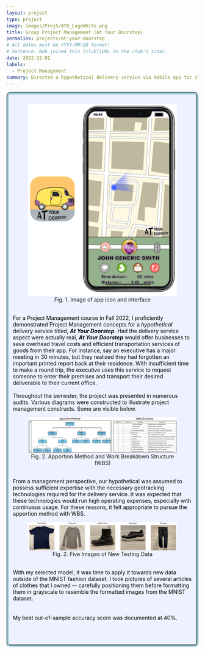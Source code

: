 ```yaml
---
layout: project
type: project
image: images/Proj5/AYD_LogoWhite.png
title: Group Project Management (At Your Doorstep)
permalink: projects/at-your-doorstep
# All dates must be YYYY-MM-DD format!
# Sentence: Bob joined this [club](URL to the club's site).
date: 2022-12-01
labels:
  - Project Management
summary: Directed a hypothetical delivery service via mobile app for class group project. Applied studied concepts towards planning and executing phases. Improved problem-solving skills and work etiquette for better management of group and project.
---
```

<div style="background-color:rgba(238, 241, 255, 1); padding: 10px; border: 7px groove; border-color: lightblue; border-radius: 10px;">
  <center><figure>
    <img class="ui medium rounded image" src="../images/Proj5/app_and_phone.png" style="vertical-align: middle;" float = "none">
    <figcaption style="vertical-align: middle;">Fig. 1. Image of app icon and interface <br /></figcaption>
  </figure></center>
  
  <span style="color: black">
    <br />For a Project Management course in Fall 2022, I proficiently demonstrated Project Management concepts for a <i>hypothetical</i> delivery service titled, <i><b>At Your Doorstep</b></i>. Had the delivery service aspect were actually real, <i><b>At Your Doorstep</b></i> would offer businesses to save overhead travel costs and efficient transportation services of goods from their app. For instance, say an executive has a major meeting in 30 minutes, but they realized they had forgotten an important printed report back at their residence. With insufficient time to make a round trip, the executive uses this service to request someone to enter their premises and transport their desired deliverable to their current office.  <br /><br />
    Throughout the semester, the project was presented in numerous audits. Various diagrams were constructed to illustrate project management constructs. Some are visible below.<br /></span>
  <center><figure>
    <img class="ui medium rounded image" src="../images/Proj5/ApportionWBS.png" style="vertical-align: middle;" float = "none">
    <figcaption style="vertical-align: middle;">Fig. 2. Apportion Method and Work Breakdown Structure (WBS) <br /></figcaption>
  </figure></center>
    <span style="color: black">
    <br />From a management perspective, our hypothetical was assumed to possess sufficient expertise with the necessary geotracking technologies required for the delivery service. It was expected that these technologies would run high operating expenses, especially with continuous usage. For these reasons, it felt appropriate to pursue the apportion method with WBS. <br />
  </span>

  <center><figure>
    <img class="ui medium rounded image" src="../images/Proj4/task2sample.png" style="vertical-align: middle;" float = "none">
    <figcaption style="vertical-align: middle;">Fig. 2. Five Images of New Testing Data <br /></figcaption>
  </figure></center>
  <span style="color: black">
    <br />With my selected model, it was time to apply it towards new data outside of the MNIST fashion dataset. I took pictures of several articles of clothes that I owned -- carefully positioning them before formatting them in grayscale to resemble the formatted images from the MNIST dataset. <br /><br />
    <br />My best out-of-sample accuracy score was documented at 40%. <br /> <br /> <br /> <br /></span>
</div>
